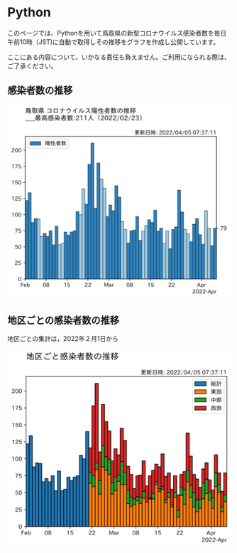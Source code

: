 # Python
このページでは、Pythonを用いて鳥取県の新型コロナウイルス感染者数を毎日午前10時（JST)に自動で取得しその推移をグラフを作成し公開しています。

ここにある内容について、いかなる責任も負えません。ご利用になられる際は、ご了承ください。
## 感染者数の推移

![fig1](covid19/Data/fig/graph/tottori.svg)
## 地区ごとの感染者数の推移
地区ごとの集計は，2022年２月1日から

![fig2](covid19/Data/fig/graph/tottori-area.svg)

